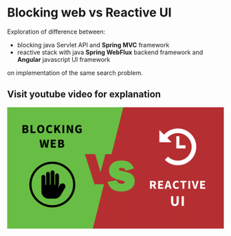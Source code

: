 # Blocking web vs Reactive UI

Exploration of difference between:
* blocking java Servlet API and **Spring MVC** framework 
*  reactive stack with java **Spring WebFlux** backend framework and **Angular** javascript UI framework

on implementation of the same search problem.

## Visit youtube video for explanation 

[![IMAGE_ALT](DOCS/images/blocking_vs_reactive_ui.png)](https://youtu.be/4GbwKdNFzvs)
